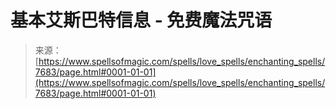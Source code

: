 <!--yml

category: 未分类

date: 2024-06-12 18:42:45

-->

# 基本艾斯巴特信息 - 免费魔法咒语

> 来源：[https://www.spellsofmagic.com/spells/love_spells/enchanting_spells/7683/page.html#0001-01-01](https://www.spellsofmagic.com/spells/love_spells/enchanting_spells/7683/page.html#0001-01-01)

